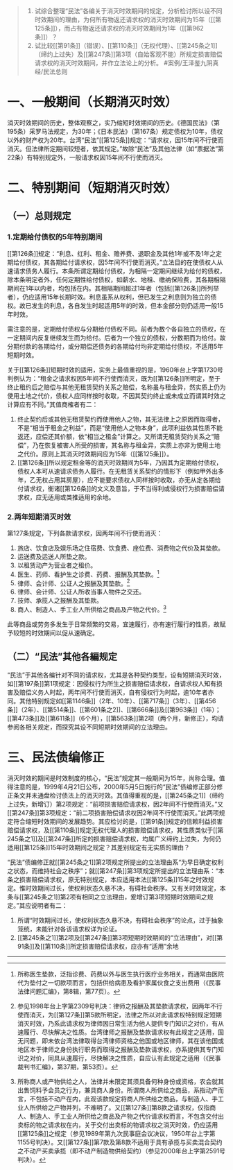 >1. 试综合整理“民法”各编关于消灭时效期间的规定，分析检讨所以设不同时效期间的理由，为何所有物返还请求权的消灭时效期间为15年（[[第125条]]），而占有物返还请求权的消灭时效期间为1年（[[第962条]]）？
>2. 试比较[[第91条]]（错误）、[[第110条]]（无权代理）、[[第245条之1]]（缔约上过失）及[[第247条]]第3项（自始客观不能）所规定损害赔偿请求权的消灭时效期间，并作立法论上的分析。 #案例/王泽鉴九阴真经/民法总则 

# 一、一般期间（长期消灭时效）
消灭时效期间的历史，整体观察之，实乃缩短时效期间的历史。《德国民法》（第195条）采罗马法规定，为30年；《日本民法》（第167条）规定债权为10年，债权以外的财产权为20年。台湾“民法”[[第125条]]规定：“请求权，因15年间不行使而消灭。但法律所定期间较短者，依其规定。”故除“民法”及其他法律（如“票据法”第22条）有特别规定外，一般请求权因15年间不行使而消灭。
# 二、特别期间（短期消灭时效）
## （一）总则规定
### 1.定期给付债权的5年特别期间
[[第126条]]规定：“利息、红利、租金、赡养费、退职金及其他1年或不及1年之定期给付债权，其各期给付请求权，因5年间不行使而消灭。”立法目的在使债权人从速请求债务人履行。本条所谓定期给付债权，为相隔一定期间继续为给付的债权，除本条明定者外，任何定期性给付债权，如薪水、地租、缴纳保险费，其各期相隔期间在1年以内者，均包括在内。其相隔期间超过1年者（包括[[第126条]]所列举者），仍应适用15年长期时效。利息虽系从权利，但已发生之利息则为独立的债权。故已发生的利息，各自发生时起适用5年的时效，但本金部分则仍适用一般15年时效。

需注意的是，定期给付债权与分期给付债权不同。前者为数个各自独立的债权，在一定期间内反复继续发生而为给付。后者为一个独立的债权，分数期而为给付。故分期付款的各期给付，或分期偿还债务的各期给付均非定期给付债权，不适用5年短期时效。

关于[[第126条]]短期时效的适用，实务上最值重视的是，1960年台上字第1730号判例认为：“租金之请求权因5年间不行使而消灭，既为[[第126条]]所明定，至于终止租约后之赔偿与其他无租赁契约关系之赔偿，名称虽与租金异，然实质上仍为使用土地之代价，债权人应同样按时收取，不因其契约终止或未成立而谓其时效之计算应有不同。”其值商榷者有二：
1. 终止契约后或其他无租赁契约而使用他人之物，其无法律上之原因而取得者，不是“相当于租金之利益”，而是“使用他人之物本身”，此项利益依其性质不能返还，应偿还其价额，依“相当之租金”计算之。又所谓无租赁契约关系之“赔偿”，乃在恢复被害人所受的损害，其名称与租金异，实质上亦非为使用土地之代价。原则上其消灭时效期间应为15年（[[第125条]]）。
2. [[第126条]]所以规定租金等的消灭时效期间为5年，乃因其为定期给付债权，债权人本可从速请求债务人履行。在无租赁关系契约的情形下（例如甲外出多年，乙无权占用其房屋），应不能要求债权人同样按时收取，亦无从定各期给付请求权，衡诸[[第126条]]的文义及意旨，于不当得利或侵权行为损害赔偿请求权，应无适用或类推适用的余地。
### 2.两年短期消灭时效
第127条规定，下列各款请求权，因两年间不行使而消灭：
1. 旅店、饮食店及娱乐场之住宿费、饮食费、座位费、消费物之代价及其垫款。
2. 运送费及运送人所垫之款。
3. 以租赁动产为营业者之租价。
4. 医生、药师、看护生之诊费、药费、报酬及其垫款。[^1]
5. 律师、会计师、公证人之报酬及其垫款。[^2]
6. 律师、会计师、公证人所收当事人物件之交还。
7. 技师、承揽人之报酬及其垫款。
8. 商人、制造人、手工业人所供给之商品及产物之代价。[^3]

[^1]:所称医生垫款，泛指诊费、药费以外与医生执行医疗业务相关，而通常由医院代为垫付之一切款项而言，包括供给病患及看护家属伙食之支出费用（《民事法律问题汇编》，第8辑，第77页）。
[^2]:参见1998年台上字第2309号判决：律师之报酬及其垫款请求权，因两年不行使而消灭，为[[第127条]]第5款所明定，法律之所以对此请求权特别规定短期消灭时效，乃系此请求权为律师因日常生活为他人提供专门知识之对价，有从速履行、尽快解决之性质。台湾律师之报酬及垫款请求权有此规定之适用，固无问题，即未依台湾法律取得台湾律师资格之他国或地区律师，其在该他国或地区本于律师之身份执行职务而取得之报酬及垫款请求权，亦系提供其专门知识之对价，同具从速履行，尽快解决之性质，自应认有此规定之适用（《民事裁判书汇编》，第37期，第53页）。
[^3]:所称商人或产物供给之人，法律并未限定其须具备何种身份或资格，农会就其出售饲料予会员之行为，兼具商人身份。所谓商人所供给之商品，系指动产而言，不包括不动产在内，此观该款规定将商人所供给之商品，与制造人、手工业人所供给之产物并列，不难明了。又[[第127条]]第8款之请求权，仅指商人、制造人、手工业人所供给之商品及产物之代价请求权而言，不包含交付出卖标的物之请求权在内，关于交付出卖标的物请求权之消灭时效，仍应适用[[第125条]]之规定（参见1989年第九次民事庭会议决议，1950年台上字第1155号判决）。又[[第127条]]第7款及第8款不适用于具有承揽与买卖混合契约之不动产买卖承揽（即不动产制造物供给契约）（参见2000年台上字第2591号判决）。

此等商品或劳务多发生于日常频繁的交易，宜速履行，亦有速行履行的性质，故赋予较短的时效期间以促从速确定。
## （二）“民法”其他各編规定
“民法”于其他各编针对不同的请求权，尤其是各种契约类型，设有短期消灭时效，如[[第197条]]第1项规定：因侵权行为所生之损害赔偿请求权，自请求权人知有损害及赔偿义务人时起，两年间不行使而消灭，自有侵权行为时起，逾10年者亦同。其他特别规定如[[第1146条]]（2年、10年）、[[第717条]]（3年）、[[第456条]]（2年）、[[第514条]]、[[第601条之2]]、[[第666条]]及[[第963条]]（1年）；[[第473条]]及[[第611条]]（6个月），[[第563条]]第2项（两个月，新修正），均请参阅各相关规定，而探究其设不同短期时效期间的立法理由。
# 三、民法债编修正
消灭时效的期间是时效制度的核心，“民法”规定其一般期间为15年，尚称合理。值得注意的是，1999年4月21日公布，2000年5月5日施行的“民法”债编修正部分修正条文并未通盘检讨债法上的消灭时效。其值得重视的是，[[第245条之1]]（缔约上过失，新增订）第2项规定：“前项损害赔偿请求权，因2年间不行使而消灭。”又[[第247条]]第3项规定：“前二项损害赔偿请求权因2年间不行使而消灭。”此两项规定符合缩短时效期间的发展趋势。其应检讨的是，[[第91条]]规定的信赖利益损害赔偿请求权，及[[第110条]]规定无权代理人的损害赔偿请求权，其性质类似于[[第245条之1]]及[[第247条]]所定的损害赔偿请求权，均属广义缔约上过失，为何仍适用[[第125条]]15年时效期间之规定？其差别规定有无实质的理由？

“民法”债编修正就[[第245条之1]]第2项规定所提出的立法理由系“为早日确定权利之状态，而维持社会之秩序”；就[[第247条]]第3项规定所提出的立法理由系：“本条之损害赔偿请求权，原无特别规定，本应适用本法[[第125条]]15年之时效规定。惟时效期间过长，使权利状态久悬不决，有碍社会秩序。又有关时效规定，本条与[[第245条之1]]第2项有相同之立法理由，爰增订第3项短期时效期间之规定。”其应说明者有二：
1. 所谓“时效期间过长，使权利状态久悬不决，有碍社会秩序”的论点，过于抽象笼统，未能针对各该请求权详为论证。
2. [[第245条之1]]第2项及[[第247条]]第3项短期时效期间的“立法理由”，对[[第91条]]及[[第110条]]所定损害赔偿请求权，应亦有“适用”余地
___